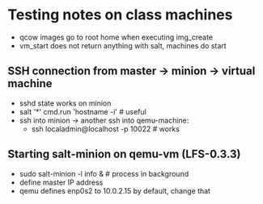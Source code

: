 # Testing notes on class machines

- qcow images go to root home when executing img_create
- vm_start does not return anything with salt, machines do start

## SSH connection from master -> minion -> virtual machine

- sshd state works on minion
- salt '*' cmd.run 'hostname -i' # useful
- ssh into minion -> another ssh into qemu-machine:
  - ssh localadmin@localhost -p 10022 # works

## Starting salt-minion on qemu-vm (LFS-0.3.3)

- sudo salt-minion -l info &   # process in background
- define master IP address
- qemu defines enp0s2 to 10.0.2.15 by default, change that




